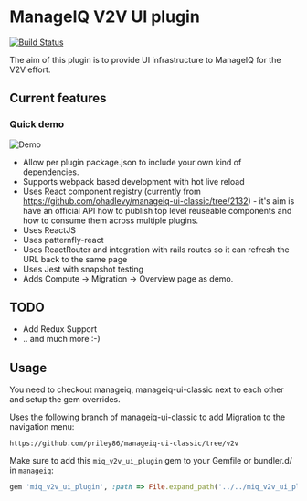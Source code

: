 # ManageIQ V2V UI plugin

[![Build Status](https://travis-ci.org/travis-ci/travis-web.svg?branch=ps-repo-filtering-slug-refactoring)](https://travis-ci.org/travis-ci/travis-web)

The aim of this plugin is to provide UI infrastructure to ManageIQ for the V2V effort.

## Current features

### Quick demo

![Demo](docs/images/quick_demo.gif)

* Allow per plugin package.json to include your own kind of dependencies.
* Supports webpack based development with hot live reload
* Uses React component registry (currently from https://github.com/ohadlevy/manageiq-ui-classic/tree/2132) - it's aim is
  have an official API how to publish top level reuseable components and how to consume them across multiple plugins.
* Uses ReactJS
* Uses patternfly-react
* Uses ReactRouter and integration with rails routes so it can refresh the URL back to the same page
* Uses Jest with snapshot testing
* Adds Compute -> Migration -> Overview page as demo.

## TODO

* Add Redux Support
* .. and much more :-)

## Usage

You need to checkout manageiq, manageiq-ui-classic next to each other and setup the gem overrides.

Uses the following branch of manageiq-ui-classic to add Migration to the navigation menu:

```
https://github.com/priley86/manageiq-ui-classic/tree/v2v
```

Make sure to add this `miq_v2v_ui_plugin` gem to your Gemfile or bundler.d/ in `manageiq`:

```ruby
gem 'miq_v2v_ui_plugin', :path => File.expand_path('../../miq_v2v_ui_plugin/', __dir__)
```
